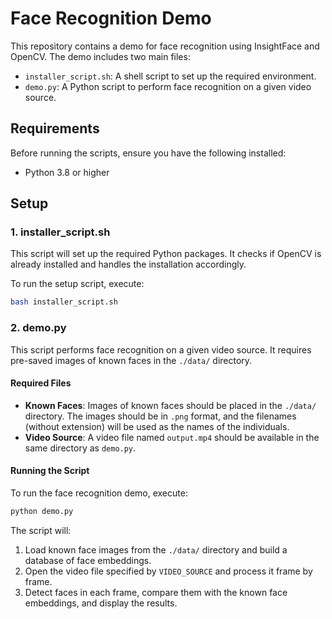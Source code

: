# Face Recognition Demo

This repository contains a demo for face recognition using InsightFace and OpenCV. The demo includes two main files:
- `installer_script.sh`: A shell script to set up the required environment.
- `demo.py`: A Python script to perform face recognition on a given video source.

## Requirements

Before running the scripts, ensure you have the following installed:
- Python 3.8 or higher

## Setup

### 1. installer_script.sh

This script will set up the required Python packages. It checks if OpenCV is already installed and handles the installation accordingly.

To run the setup script, execute:

```bash
bash installer_script.sh
```

### 2. demo.py

This script performs face recognition on a given video source. It requires pre-saved images of known faces in the `./data/` directory.

#### Required Files

- **Known Faces**: Images of known faces should be placed in the `./data/` directory. The images should be in `.png` format, and the filenames (without extension) will be used as the names of the individuals.
- **Video Source**: A video file named `output.mp4` should be available in the same directory as `demo.py`.

#### Running the Script

To run the face recognition demo, execute:

```bash
python demo.py
```

The script will:
1. Load known face images from the `./data/` directory and build a database of face embeddings.
2. Open the video file specified by `VIDEO_SOURCE` and process it frame by frame.
3. Detect faces in each frame, compare them with the known face embeddings, and display the results.
